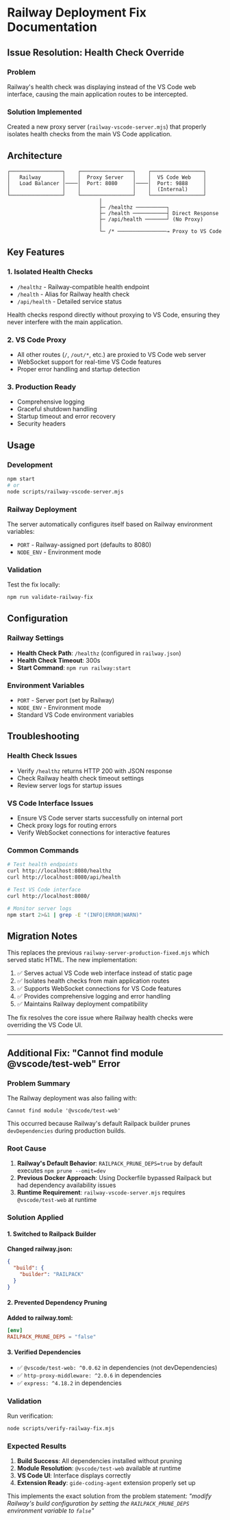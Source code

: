 # Railway Deployment Fix Documentation

## Issue Resolution: Health Check Override

### Problem
Railway's health check was displaying instead of the VS Code web interface, causing the main application routes to be intercepted.

### Solution Implemented
Created a new proxy server (`railway-vscode-server.mjs`) that properly isolates health checks from the main VS Code application.

## Architecture

```
┌─────────────────┐    ┌─────────────────┐    ┌─────────────────┐
│   Railway       │    │  Proxy Server   │    │  VS Code Web    │
│   Load Balancer │────│  Port: 8080     │────│  Port: 9888     │
│                 │    │                 │    │  (Internal)     │
└─────────────────┘    └─────────────────┘    └─────────────────┘
                              │
                              ├─ /healthz ──────────┐
                              ├─ /health ───────────┤ Direct Response
                              ├─ /api/health ───────┘ (No Proxy)
                              │
                              └─ /* ────────────────→ Proxy to VS Code
```

## Key Features

### 1. Isolated Health Checks
- `/healthz` - Railway-compatible health endpoint
- `/health` - Alias for Railway health check
- `/api/health` - Detailed service status

Health checks respond directly without proxying to VS Code, ensuring they never interfere with the main application.

### 2. VS Code Proxy
- All other routes (`/`, `/out/*`, etc.) are proxied to VS Code web server
- WebSocket support for real-time VS Code features
- Proper error handling and startup detection

### 3. Production Ready
- Comprehensive logging
- Graceful shutdown handling
- Startup timeout and error recovery
- Security headers

## Usage

### Development
```bash
npm start
# or
node scripts/railway-vscode-server.mjs
```

### Railway Deployment
The server automatically configures itself based on Railway environment variables:
- `PORT` - Railway-assigned port (defaults to 8080)
- `NODE_ENV` - Environment mode

### Validation
Test the fix locally:
```bash
npm run validate-railway-fix
```

## Configuration

### Railway Settings
- **Health Check Path**: `/healthz` (configured in `railway.json`)
- **Health Check Timeout**: 300s
- **Start Command**: `npm run railway:start`

### Environment Variables
- `PORT` - Server port (set by Railway)
- `NODE_ENV` - Environment mode
- Standard VS Code environment variables

## Troubleshooting

### Health Check Issues
- Verify `/healthz` returns HTTP 200 with JSON response
- Check Railway health check timeout settings
- Review server logs for startup issues

### VS Code Interface Issues
- Ensure VS Code server starts successfully on internal port
- Check proxy logs for routing errors
- Verify WebSocket connections for interactive features

### Common Commands
```bash
# Test health endpoints
curl http://localhost:8080/healthz
curl http://localhost:8080/api/health

# Test VS Code interface
curl http://localhost:8080/

# Monitor server logs
npm start 2>&1 | grep -E "(INFO|ERROR|WARN)"
```

## Migration Notes

This replaces the previous `railway-server-production-fixed.mjs` which served static HTML. The new implementation:

1. ✅ Serves actual VS Code web interface instead of static page
2. ✅ Isolates health checks from main application routes  
3. ✅ Supports WebSocket connections for VS Code features
4. ✅ Provides comprehensive logging and error handling
5. ✅ Maintains Railway deployment compatibility

The fix resolves the core issue where Railway health checks were overriding the VS Code UI.

---

## Additional Fix: "Cannot find module @vscode/test-web" Error

### Problem Summary

The Railway deployment was also failing with:
```
Cannot find module '@vscode/test-web'
```

This occurred because Railway's default Railpack builder prunes `devDependencies` during production builds.

### Root Cause

1. **Railway's Default Behavior**: `RAILPACK_PRUNE_DEPS=true` by default executes `npm prune --omit=dev`
2. **Previous Docker Approach**: Using Dockerfile bypassed Railpack but had dependency availability issues
3. **Runtime Requirement**: `railway-vscode-server.mjs` requires `@vscode/test-web` at runtime

### Solution Applied

#### 1. Switched to Railpack Builder

**Changed railway.json:**
```json
{
  "build": {
    "builder": "RAILPACK"
  }
}
```

#### 2. Prevented Dependency Pruning

**Added to railway.toml:**
```toml
[env]
RAILPACK_PRUNE_DEPS = "false"
```

#### 3. Verified Dependencies

- ✅ `@vscode/test-web: ^0.0.62` in dependencies (not devDependencies)
- ✅ `http-proxy-middleware: ^2.0.6` in dependencies  
- ✅ `express: ^4.18.2` in dependencies

### Validation

Run verification:
```bash
node scripts/verify-railway-fix.mjs
```

### Expected Results

1. **Build Success**: All dependencies installed without pruning
2. **Module Resolution**: `@vscode/test-web` available at runtime
3. **VS Code UI**: Interface displays correctly
4. **Extension Ready**: `gide-coding-agent` extension properly set up

This implements the exact solution from the problem statement: *"modify Railway's build configuration by setting the `RAILPACK_PRUNE_DEPS` environment variable to `false`"*